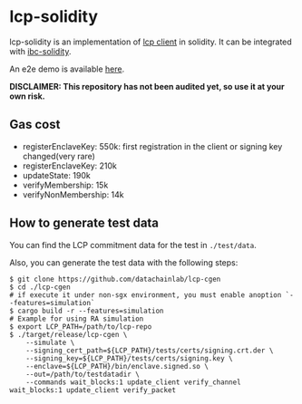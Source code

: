 # lcp-solidity

lcp-solidity is an implementation of [lcp client](https://docs.lcp.network/protocol/lcp-client) in solidity. It can be integrated with [ibc-solidity](https://github.com/hyperledger-labs/yui-ibc-solidity).

An e2e demo is available [here](https://github.com/datachainlab/cosmos-ethereum-ibc-lcp).

**DISCLAIMER: This repository has not been audited yet, so use it at your own risk.**

## Gas cost

- registerEnclaveKey: 550k: first registration in the client or signing key changed(very rare)
- registerEnclaveKey: 210k
- updateState: 190k
- verifyMembership: 15k
- verifyNonMembership: 14k

## How to generate test data

You can find the LCP commitment data for the test in `./test/data`.

Also, you can generate the test data with the following steps:
```
$ git clone https://github.com/datachainlab/lcp-cgen
$ cd ./lcp-cgen
# if execute it under non-sgx environment, you must enable anoption `--features=simulation`
$ cargo build -r --features=simulation
# Example for using RA simulation
$ export LCP_PATH=/path/to/lcp-repo
$ ./target/release/lcp-cgen \
    --simulate \
    --signing_cert_path=${LCP_PATH}/tests/certs/signing.crt.der \
    --signing_key=${LCP_PATH}/tests/certs/signing.key \
    --enclave=${LCP_PATH}/bin/enclave.signed.so \
    --out=/path/to/testdatadir \
    --commands wait_blocks:1 update_client verify_channel wait_blocks:1 update_client verify_packet
```
